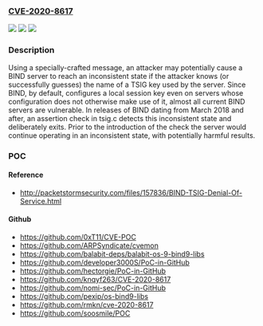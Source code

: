 ### [CVE-2020-8617](https://cve.mitre.org/cgi-bin/cvename.cgi?name=CVE-2020-8617)
![](https://img.shields.io/static/v1?label=Product&message=BIND9&color=blue)
![](https://img.shields.io/static/v1?label=Version&message=%3D%209.0.0%20-%3E%209.11.18%2C%209.12.0%20-%3E%209.12.4-P2%2C%209.14.0%20-%3E%209.14.11%2C%209.16.0%20-%3E%209.16.2%2C%20and%20releases%209.17.0%20-%3E%209.17.1%20of%20the%209.17%20experimental%20development%20branch.%20All%20releases%20in%20the%20obsolete%209.13%20and%209.15%20development%20branches.%20All%20releases%20of%20BIND%20Supported%20Preview%20Edition%20from%209.9.3-S1%20-%3E%209.11.18-S1%20&color=brighgreen)
![](https://img.shields.io/static/v1?label=Vulnerability&message=An%20error%20in%20BIND%20code%20which%20checks%20the%20validity%20of%20messages%20containing%20TSIG%20resource%20records%20can%20be%20exploited%20by%20an%20attacker%20to%20trigger%20an%20assertion%20failure%20in%20tsig.c%2C%20resulting%20in%20denial%20of%20service%20to%20clients.%20%20BIND%209.0.0%20-%3E%209.11.18%2C%209.12.0%20-%3E%209.12.4-P2%2C%209.14.0%20-%3E%209.14.11%2C%209.16.0%20-%3E%209.16.2%2C%20and%20releases%209.17.0%20-%3E%209.17.1%20of%20the%209.17%20experimental%20development%20branch.%20All%20releases%20in%20the%20obsolete%209.13%20and%209.15%20development%20branches.%20All%20releases%20of%20BIND%20Supported%20Preview%20Edition%20from%209.9.3-S1%20-%3E%209.11.18-S1.&color=brighgreen)

### Description

Using a specially-crafted message, an attacker may potentially cause a BIND server to reach an inconsistent state if the attacker knows (or successfully guesses) the name of a TSIG key used by the server. Since BIND, by default, configures a local session key even on servers whose configuration does not otherwise make use of it, almost all current BIND servers are vulnerable. In releases of BIND dating from March 2018 and after, an assertion check in tsig.c detects this inconsistent state and deliberately exits. Prior to the introduction of the check the server would continue operating in an inconsistent state, with potentially harmful results.

### POC

#### Reference
- http://packetstormsecurity.com/files/157836/BIND-TSIG-Denial-Of-Service.html

#### Github
- https://github.com/0xT11/CVE-POC
- https://github.com/ARPSyndicate/cvemon
- https://github.com/balabit-deps/balabit-os-9-bind9-libs
- https://github.com/developer3000S/PoC-in-GitHub
- https://github.com/hectorgie/PoC-in-GitHub
- https://github.com/knqyf263/CVE-2020-8617
- https://github.com/nomi-sec/PoC-in-GitHub
- https://github.com/pexip/os-bind9-libs
- https://github.com/rmkn/cve-2020-8617
- https://github.com/soosmile/POC

